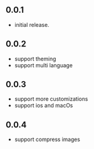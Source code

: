 ## 0.0.1
* initial release.
## 0.0.2
* support theming 
* support multi language
## 0.0.3
- support more customizations
- support ios and macOs
## 0.0.4
- support compress images
